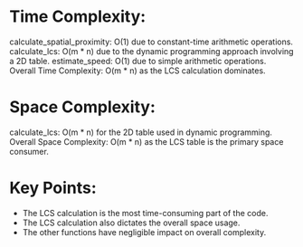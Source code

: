 <h1>Time Complexity:</h1>

<p>calculate_spatial_proximity: O(1) due to constant-time arithmetic operations.</hr>
calculate_lcs: O(m * n) due to the dynamic programming approach involving a 2D table.</hr>
estimate_speed: O(1) due to simple arithmetic operations. </hr>
Overall Time Complexity: O(m * n) as the LCS calculation dominates. </hr>
</p>
</hr>
</hr>

<h1>Space Complexity:</h1>

<p> calculate_lcs: O(m * n) for the 2D table used in dynamic programming.</hr>
Overall Space Complexity: O(m * n) as the LCS table is the primary space consumer.
  </p>
</hr>
<h1>Key Points:</h1>
  <ul>
<li>The LCS calculation is the most time-consuming part of the code.</li>
<li>The LCS calculation also dictates the overall space usage.</li>
<li>The other functions have negligible impact on overall complexity.</li>
</ul>

